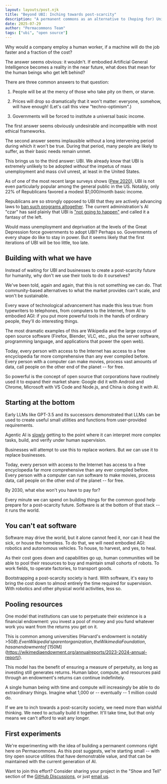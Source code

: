 ```yaml
---
layout: layouts/post.njk
title: "Beyond UBI: Inching towards post-scarcity"
description: "A permanent commons as an alternative to (hoping for) Universal Basic Income"
date: 2025-07-29
author: "Permacommons Team"
tags: ["ubi", "open source"]
---
```

Why would a company employ a human worker, if a machine will do the job faster and a fraction of the cost?

The answer seems obvious: it wouldn't. If embodied Artificial General Intelligence becomes a reality in the near future, what does that mean for the human beings who get left behind?

There are three common answers to that question:

1) People will be at the mercy of those who take pity on them, or starve.

2) Prices will drop so dramatically that it won't matter: everyone, somehow, will have enough! (Let's call this view "techno-optimism".)

3) Governments will be forced to institute a universal basic income.

The first answer seems obviously undesirable and incompatible with most ethical frameworks.

The second answer seems implausible without a long intervening period during which it won't be true. During that period, many people are likely to suffer, as their basic needs remain unmet.

This brings us to the third answer: UBI. We already know that UBI is extremely unlikely to be adopted _without_ the impetus of mass unemployment and mass civil unrest, at least in the United States.

As of one of the most recent large surveys shows ([Pew 2020](https://www.pewresearch.org/short-reads/2020/08/19/more-americans-oppose-than-favor-the-government-providing-a-universal-basic-income-for-all-adult-citizens/)), UBI is not even particularly popular among the general public in the US. Notably, only 22% of Republicans favored a modest $1,000/month basic income.

Republicans are so strongly opposed to UBI that they are actively advancing laws to [ban such programs altogether](https://stateline.org/2024/04/16/red-states-fight-growing-efforts-to-give-basic-income-cash-to-residents/). The current administration's AI "czar" has said plainly that UBI is ["not going to happen"](https://www.businessinsider.com/trump-ai-czar-david-sacks-universal-basic-income-ai-jobs-2025-6) and called it a fantasy of the left.

Would mass unemployment and deprivation at the levels of the Great Depression force governments to adopt UBI? Perhaps so. Governments of every shape do like to stay in power. But it seems likely that the first iterations of UBI will be too little, too late.

## Building with what we have

Instead of waiting for UBI and businesses to create a post-scarcity future for humanity, why don't we use their tools to do it ourselves?

We've been told, again and again, that this is not something we can do. That community-based alternatives to what the market provides can't scale, and won't be sustainable.

Every wave of technological advancement has made this less true: from typewriters to telephones, from computers to the Internet, from AI  to embodied AGI: if you put more powerful tools in the hands of ordinary people, they'll do interesting things.

The most dramatic examples of this are Wikipedia and the large corpus of open source software (Firefox, Blender, VLC, etc., plus the server software, programming language, and applications that power the open web).

Today, every person with access to the Internet has access to a free encyclopedia far more comprehensive than any ever compiled before. Every person with a computer can make movies, process vast amounts of data, call people on the other end of the planet -- for free.

So powerful is the concept of open source that corporations have routinely used it to expand their market share: Google did it with Android and Chrome, Microsoft with VS Code and Node.js, and China is doing it with AI.

## Starting at the bottom

Early LLMs like GPT-3.5 and its successors demonstrated that LLMs can be used to create useful small utilities and functions from user-provided requirements.

Agentic AI is [slowly](https://metr.org/blog/2025-07-10-early-2025-ai-experienced-os-dev-study/) getting to the point where it can interpret more complex tasks, build, and verify under human supervision.

Businesses will attempt to use this to replace workers. But _we_ can use it to replace businesses.

Today, every person with access to the Internet has access to a free encyclopedia far more comprehensive than any ever compiled before. Every person with a computer can run software to make movies, process data, call people on the other end of the planet -- for free.

By 2030, what else won't you have to pay for?

Every minute we can spend on building things for the common good help prepare for a post-scarcity future. Software is at the bottom of that stack -- it runs the world.

## You can't eat software

Software may drive the world, but it alone cannot feed it, nor can it heal the sick, or house the homeless. To do that, we will need embodied AGI: robotics and autonomous vehicles. To house, to harvest, and yes, to heal.

As their cost goes down and capabilities go up, human communities will be able to pool their resources to buy and maintain small cohorts of robots. To work fields, to operate factories, to transport goods.

Bootstrapping a post-scarcity society is hard. With software, it's easy to bring the cost down to almost entirely the time required for supervision. With robotics and other physical world activities, less so.

## Pooling resources

One model that institutions can use to perpetuate their existence is a financial endowment: you invest a pool of money and you fund whatever work you want from the returns you get on it.

This is common among universities (Harvard's endowment is notably >$50B). Even Wikipedia's parent organization, the Wikimedia Foundation, has an endowment of ~[$150M](https://wikimediaendowment.org/annualreports/2023-2024-annual-report/).

This model has the benefit of ensuring a measure of perpetuity, as long as investing still generates returns. Human labor, compute, and resources paid through an endowment's returns can continue indefinitely.

A single human being with time and compute will increasingly be able to do extraordinary things. Imagine what 1,000 or -- eventually -- 1 million could do.

If we are to inch towards a post-scarcity society, we need more than wishful thinking. We need to actually build it together. It'll take time, but that only means we can't afford to wait any longer.

## First experiments

We're experimenting with the idea of building a permanent commons right here on Permacommons. As this post suggests, we're starting small -- with tiny open source utilities that have demonstrable value, and that can be maintained with the current generation of AI.

Want to join this effort? Consider sharing your project in the "Show and Tell" section of the [GitHub Discussions](https://github.com/orgs/permacommons/discussions), or just [email us](mailto:info@permacommons.org).